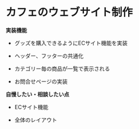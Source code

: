 # カフェのウェブサイト制作

**実装機能**

* グッズを購入できるようにECサイト機能を実装

* ヘッダー、フッターの共通化

* カテゴリー毎の商品が一覧で表示される

* お問合せページの実装

**自慢したい・相談したい点**

* ECサイト機能

* 全体のレイアウト
